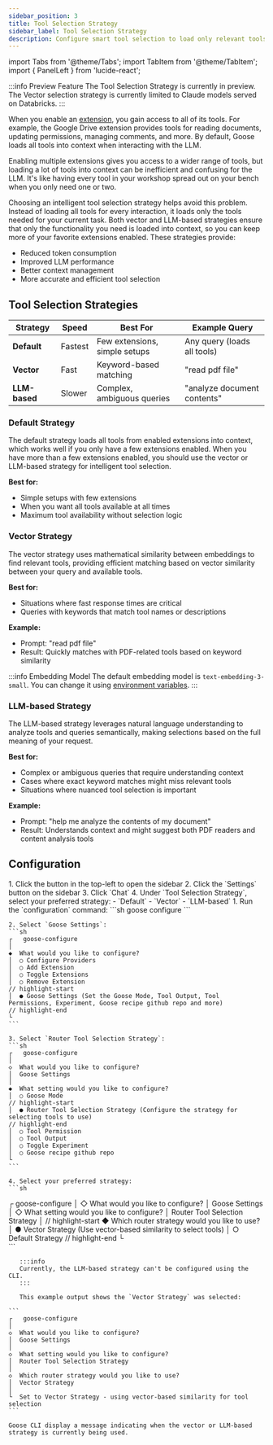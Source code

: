 ```yaml
---
sidebar_position: 3
title: Tool Selection Strategy
sidebar_label: Tool Selection Strategy
description: Configure smart tool selection to load only relevant tools, improving performance with multiple extensions
---
```


import Tabs from '@theme/Tabs';
import TabItem from '@theme/TabItem';
import { PanelLeft } from 'lucide-react';

:::info Preview Feature
The Tool Selection Strategy is currently in preview. The Vector selection strategy is currently limited to Claude models served on Databricks.
:::

When you enable an [extension](/docs/getting-started/using-extensions), you gain access to all of its tools. For example, the Google Drive extension provides tools for reading documents, updating permissions, managing comments, and more. By default, Goose loads all tools into context when interacting with the LLM.

Enabling multiple extensions gives you access to a wider range of tools, but loading a lot of tools into context can be inefficient and confusing for the LLM. It's like having every tool in your workshop spread out on your bench when you only need one or two. 

Choosing an intelligent tool selection strategy helps avoid this problem. Instead of loading all tools for every interaction, it loads only the tools needed for your current task. Both vector and LLM-based strategies ensure that only the functionality you need is loaded into context, so you can keep more of your favorite extensions enabled. These strategies provide:

- Reduced token consumption
- Improved LLM performance
- Better context management
- More accurate and efficient tool selection

## Tool Selection Strategies

| Strategy | Speed | Best For | Example Query |
|----------|-------|----------|---------------|
| **Default** | Fastest | Few extensions, simple setups | Any query (loads all tools) |
| **Vector** | Fast | Keyword-based matching | "read pdf file" |
| **LLM-based** | Slower | Complex, ambiguous queries | "analyze document contents" |

### Default Strategy
The default strategy loads all tools from enabled extensions into context, which works well if you only have a few extensions enabled. When you have more than a few extensions enabled, you should use the vector or LLM-based strategy for intelligent tool selection.

**Best for:**
- Simple setups with few extensions
- When you want all tools available at all times
- Maximum tool availability without selection logic

### Vector Strategy
The vector strategy uses mathematical similarity between embeddings to find relevant tools, providing efficient matching based on vector similarity between your query and available tools.

**Best for:**
- Situations where fast response times are critical
- Queries with keywords that match tool names or descriptions

**Example:**
- Prompt: "read pdf file"
- Result: Quickly matches with PDF-related tools based on keyword similarity

:::info Embedding Model
The default embedding model is `text-embedding-3-small`. You can change it using [environment variables](/docs/guides/environment-variables#tool-selection-strategy).
:::

### LLM-based Strategy
The LLM-based strategy leverages natural language understanding to analyze tools and queries semantically, making selections based on the full meaning of your request.

**Best for:**
- Complex or ambiguous queries that require understanding context
- Cases where exact keyword matches might miss relevant tools
- Situations where nuanced tool selection is important

**Example:**
- Prompt: "help me analyze the contents of my document"
- Result: Understands context and might suggest both PDF readers and content analysis tools

## Configuration

<Tabs groupId="interface">
  <TabItem value="ui" label="Goose Desktop" default>
    1. Click the <PanelLeft className="inline" size={16} /> button in the top-left to open the sidebar
    2. Click the `Settings` button on the sidebar
    3. Click `Chat`
    4. Under `Tool Selection Strategy`, select your preferred strategy:
       - `Default`
       - `Vector`
       - `LLM-based`
  </TabItem>
  <TabItem value="cli" label="Goose CLI">
    1. Run the `configuration` command:
    ```sh
    goose configure
    ```

    2. Select `Goose Settings`:
    ```sh
    ┌   goose-configure
    │
    ◆  What would you like to configure?
    │  ○ Configure Providers
    │  ○ Add Extension
    │  ○ Toggle Extensions
    │  ○ Remove Extension
    // highlight-start
    │  ● Goose Settings (Set the Goose Mode, Tool Output, Tool Permissions, Experiment, Goose recipe github repo and more)
    // highlight-end
    └ 
    ```

    3. Select `Router Tool Selection Strategy`:
    ```sh
    ┌   goose-configure
    │
    ◇  What would you like to configure?
    │  Goose Settings
    │
    ◆  What setting would you like to configure?
    │  ○ Goose Mode 
    // highlight-start
    │  ● Router Tool Selection Strategy (Configure the strategy for selecting tools to use)
    // highlight-end
    │  ○ Tool Permission 
    │  ○ Tool Output 
    │  ○ Toggle Experiment 
    │  ○ Goose recipe github repo 
    └ 
    ```

    4. Select your preferred strategy:
    ```sh
   ┌   goose-configure 
   │
   ◇  What would you like to configure?
   │  Goose Settings 
   │
   ◇  What setting would you like to configure?
   │  Router Tool Selection Strategy 
   │
    // highlight-start
   ◆  Which router strategy would you like to use?
   │  ● Vector Strategy (Use vector-based similarity to select tools)
   │  ○ Default Strategy 
    // highlight-end
   └  
    ```
      
       :::info
       Currently, the LLM-based strategy can't be configured using the CLI.
       :::

       This example output shows the `Vector Strategy` was selected:

    ```
    ┌   goose-configure
    │
    ◇  What would you like to configure?
    │  Goose Settings
    │
    ◇  What setting would you like to configure?
    │  Router Tool Selection Strategy
    │
    ◇  Which router strategy would you like to use?
    │  Vector Strategy
    │
    └  Set to Vector Strategy - using vector-based similarity for tool selection
    ```

    Goose CLI display a message indicating when the vector or LLM-based strategy is currently being used.

  </TabItem>
</Tabs>